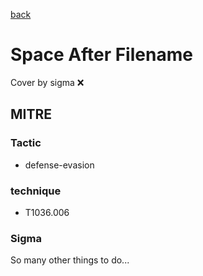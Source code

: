 [back](../index.md)
# Space After Filename
Cover by sigma :x: 

## MITRE
### Tactic
  - defense-evasion

### technique
  - T1036.006

### Sigma

 So many other things to do...
